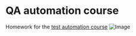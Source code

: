 # QA automation course
Homework for the [test automation course](https://stepik.org/course/575)
![Image](https://pic.chinesefontdesign.com/uploads/2017/10/chinesefontdesign.com-2017-10-28_10-27-53_876170.gif)
